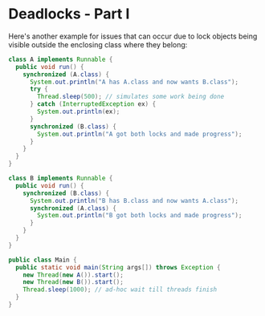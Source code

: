 # Deadlocks - Part I

Here's another example for issues that can occur due to lock objects being
visible outside the enclosing class where they belong:

```java runnable
class A implements Runnable {
  public void run() {
    synchronized (A.class) {
      System.out.println("A has A.class and now wants B.class");
      try {
        Thread.sleep(500); // simulates some work being done
      } catch (InterruptedException ex) {
        System.out.println(ex);
      }
      synchronized (B.class) {
        System.out.println("A got both locks and made progress");
      }
    }
  }
}

class B implements Runnable {
  public void run() {
    synchronized (B.class) {
      System.out.println("B has B.class and now wants A.class");
      synchronized (A.class) {
        System.out.println("B got both locks and made progress");
      }
    }
  }
}

public class Main {
  public static void main(String args[]) throws Exception {
    new Thread(new A()).start();
    new Thread(new B()).start();
    Thread.sleep(1000); // ad-hoc wait till threads finish
  }
}
```
